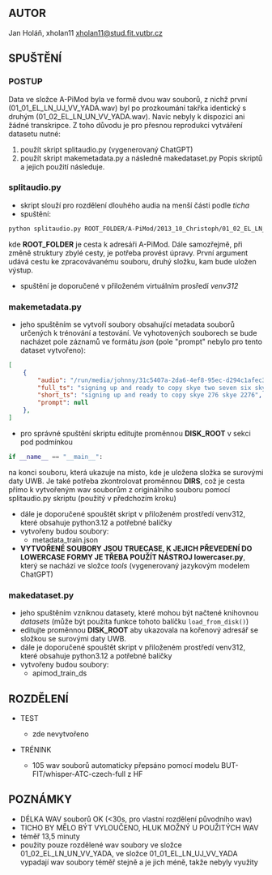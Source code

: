 ## AUTOR
Jan Holáň, xholan11
xholan11@stud.fit.vutbr.cz

## SPUŠTĚNÍ
### POSTUP
Data ve složce A-PiMod byla ve formě dvou wav souborů, z nichž první (01_01_EL_LN_UJ_VV_YADA.wav) byl po prozkoumání takřka identický s druhým (01_02_EL_LN_UN_VV_YADA.wav). Navíc nebyly k dispozici ani žádné transkripce. Z toho důvodu je pro přesnou reprodukci vytváření datasetu nutné:
1. použít skript splitaudio.py (vygenerovaný ChatGPT)
2. použít skript makemetadata.py a následně makedataset.py
Popis skriptů a jejich použití následuje.
### splitaudio.py
- skript slouží pro rozdělení dlouhého audia na menší části podle *ticha*
- spuštění:
```bash
python splitaudio.py ROOT_FOLDER/A-PiMod/2013_10_Christoph/01_02_EL_LN_UN_VV_YADA.wav ROOT_FOLDER/A-PiMod/2013_10_Christoph/OUT_FOLDER
```
kde **ROOT_FOLDER** je cesta k adresáři A-PiMod. Dále samozřejmě, při změně struktury zbylé cesty, je potřeba provést úpravy. První argument udává cestu ke zpracovávanému souboru, druhý složku, kam bude uložen výstup.
- spuštění je doporučené v přiloženém virtuálním prosředí *venv312*

### makemetadata.py
- jeho spuštěním se vytvoří soubory obsahující metadata souborů určených k trénování a testování. Ve vyhotovených souborech se bude nacházet pole záznamů ve formátu *json* (pole "prompt" nebylo pro tento dataset vytvořeno):
```json
[
    {
        "audio": "/run/media/johnny/31c5407a-2da6-4ef8-95ec-d294c1afec38/A-PiMod/2013_10_Christoph/01_02_EL_LN_UN_VV_YADA/recording_51.wav",
        "full_ts": "signing up and ready to copy skye two seven six skye two two seven six",
        "short_ts": "signing up and ready to copy skye 276 skye 2276",
        "prompt": null
    },
]
```

- pro správné spuštění skriptu editujte proměnnou **DISK_ROOT** v sekci pod podmínkou 
```python
if __name__ == "__main__":
```
na konci souboru, která ukazuje na místo, kde je uložena složka se surovými daty UWB. Je také potřeba zkontrolovat proměnnou **DIRS**, což je cesta přímo k vytvořeným wav souborům z originálního souboru pomocí splitaudio.py skriptu (použitý v předchozím kroku)

- dále je doporučené spouštět skript v přiloženém prostředí venv312, které obsahuje python3.12 a potřebné balíčky
- vytvořeny budou soubory:
    - metadata_train.json
- **VYTVOŘENÉ SOUBORY JSOU TRUECASE, K JEJICH PŘEVEDENÍ DO LOWERCASE FORMY JE TŘEBA POUŽÍT NÁSTROJ lowercaser.py**, který se nachází ve složce *tools* (vygenerovaný jazykovým modelem ChatGPT)

### makedataset.py
- jeho spuštěním vzniknou datasety, které mohou být načtené knihovnou *datasets* (může být použita funkce tohoto balíčku `load_from_disk()`)
- editujte proměnnou **DISK_ROOT** aby ukazovala na kořenový adresář se složkou se surovými daty UWB.
- dále je doporučené spouštět skript v přiloženém prostředí venv312, které obsahuje python3.12 a potřebné balíčky
- vytvořeny budou soubory:
    - apimod_train_ds


## ROZDĚLENÍ
-   TEST

    -   zde nevytvořeno

-   TRÉNINK

    -   105 wav souborů automaticky přepsáno pomocí modelu BUT-FIT/whisper-ATC-czech-full z HF

## POZNÁMKY

-   DÉLKA WAV souborů OK (<30s, pro vlastní rozdělení původního wav)
-   TICHO BY MĚLO BÝT VYLOUČENO, HLUK MOŽNÝ U POUŽITÝCH WAV
-   téměř 13,5 minuty
-   použity pouze rozdělené wav soubory ve složce 01_02_EL_LN_UN_VV_YADA, ve složce 01_01_EL_LN_UJ_VV_YADA vypadají wav soubory téměř stejně a je jich méně, takže nebyly využity
